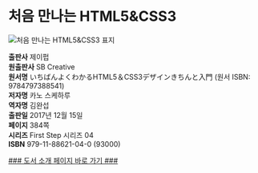   
# 처음 만나는 HTML5&CSS3
  

![처음 만나는 HTML5&CSS3 표지](http://image.kyobobook.co.kr/images/book/xlarge/040/x9791188621040.jpg)

**출판사** 제이펍  
**원출판사** SB Creative  
**원서명** いちばんよくわかるHTML5＆CSS3デザインきちんと入門
(원서 ISBN: 9784797388541)  
**저자명** 카노 스케하루  
**역자명** 김완섭  
**출판일** 2017년 12월 15일  
**페이지** 384쪽  
**시리즈** First Step 시리즈 04  
**ISBN** 979-11-88621-04-0 (93000)  

[### 도서 소개 페이지 바로 가기 ###]()